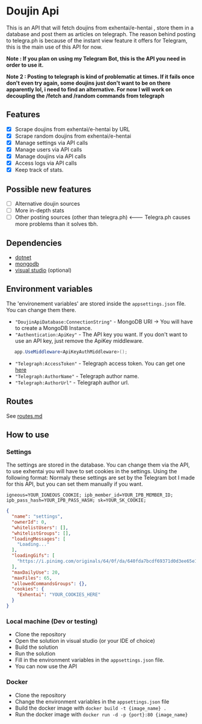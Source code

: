 # Doujin Api

This is an API that will fetch doujins from exhentai/e-hentai , store them in a database and post them as articles on telegraph.
The reason behind posting to telegra.ph is because of the instant view feature it offers for Telegram, this is the main use of this API for now.

**Note : If you plan on using my Telegram Bot, this is the API you need in order to use it.**

**Note 2 : Posting to telegraph is kind of problematic at times. If it fails once don't even try again, some doujins just don't want to be on there apparently lol, i need to find an alternative. For now I will work on decoupling the /fetch and /random commands from telegraph**

## Features

- [x] Scrape doujins from exhentai/e-hentai by URL
- [x] Scrape random doujins from exhentai/e-hentai
- [x] Manage settings via API calls
- [x] Manage users via API calls
- [x] Manage doujins via API calls
- [x] Access logs via API calls
- [x] Keep track of stats.

## Possible new features

- [ ] Alternative doujin sources
- [ ] More in-depth stats
- [ ] Other posting sources (other than telegra.ph) <--- Telegra.ph causes more problems than it solves tbh.

## Dependencies

- [dotnet](https://dotnet.microsoft.com/download)
- [mongodb](https://www.mongodb.com/)
- [visual studio](https://visualstudio.microsoft.com/) (optional)

## Environment variables

The 'environement variables' are stored inside the `appsettings.json` file. You can change them there.

- `"DoujinApiDatabase:ConnectionString"` - MongoDB URI -> You will have to create a MongoDB Instance.
- `"Authentication:ApiKey"` - The API key you want. If you don't want to use an API key, just remove the ApiKey middleware.

```csharp
   app.UseMiddleware<ApiKeyAuthMiddleware>();
```

- `"Telegraph:AccessToken"` - Telegraph access token. You can get one [here](https://telegra.ph/api#createAccount)
- `"Telegraph:AuthorName"` - Telegraph author name.
- `"Telegraph:AuthorUrl"` - Telegraph author url.

## Routes

See [routes.md](routes.md)

## How to use

### Settings

The settings are stored in the database. You can change them via the API, to use exhentai you will have to set cookies in the settings. Using the following format:
Normaly these settings are set by the Telegram bot I made for this API, but you can set them manually if you want.

`igneous=YOUR_IGNEOUS_COOKIE; ipb_member_id=YOUR_IPB_MEMBER_ID; ipb_pass_hash=YOUR_IPB_PASS_HASH; sk=YOUR_SK_COOKIE;`

```json
{
  "name": "settings",
  "ownerId": 0,
  "whitelistUsers": [],
  "whitelistGroups": [],
  "loadingMessages": [
    "Loading..."
  ],
  "loadingGifs": [
    "https://i.pinimg.com/originals/64/0f/da/640fda7bcdf69371d0d3ee65e17974f0.gif"
  ],
  "maxDailyUse": 20,
  "maxFiles": 65,
  "allowedCommandsGroups": {},
  "cookies": {
    "Exhentai": "YOUR_COOKIES_HERE"
  }
}

```

### Local machine (Dev or testing)

- Clone the repository
- Open the solution in visual studio (or your IDE of choice)
- Build the solution
- Run the solution
- Fill in the environment variables in the `appsettings.json` file.
- You can now use the API

### Docker

- Clone the repository
- Change the environment variables in the `appsettings.json` file
- Build the docker image with `docker build -t {image_name} .`
- Run the docker image with `docker run -d -p {port}:80 {image_name}`
